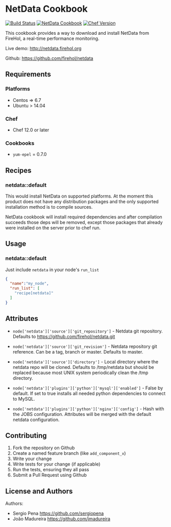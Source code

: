 NetData Cookbook
================

[![Build Status](https://travis-ci.org/sergiopena/netdata-cookbook.svg?branch=master)](https://travis-ci.org/sergiopena/netdata-cookbook)
[![NetData Cookbook](http://img.shields.io/badge/cookbook-v0.1.8-blue.svg?style=flat)](https://supermarket.chef.io/cookbooks/netdata)
[![Chef Version](http://img.shields.io/badge/chef-v12.9.38-orange.svg?style=flat)](https://www.chef.io)

This cookbook provides a way to download and install NetData from FireHol, a real-time performance monitoring.

Live demo: http://netdata.firehol.org

Github: https://github.com/firehol/netdata

Requirements
------------

### Platforms

- Centos => 6.7
- Ubuntu > 14.04

### Chef

- Chef 12.0 or later

### Cookbooks

- `yum-epel` = 0.7.0

Recipes
-------

### netdata::default

This would install NetData on supported platforms. At the moment this product does not have any distribution packages and the only supported installation method is to compile sources.

NetData cookbook will install required dependencies and after compilation succeeds those deps will be removed, except those packages that already were installed on the server prior to chef run.

## Usage

### netdata::default

Just include `netdata` in your node's `run_list`

```json
{
  "name":"my_node",
  "run_list": [
    "recipe[netdata]"
  ]
}
```

## Attributes

- `node['netdata']['source']['git_repository']` - Netdata git repository. Defaults to https://github.com/firehol/netdata.git
- `node['netdata']['source']['git_revision']` - Netdata repository git reference. Can be a tag, branch or master. Defaults to master.
- `node['netdata']['source']['directory']` - Local directory where the netdata repo will be cloned. Defaults to /tmp/netdata but should be replaced because most UNIX system periodically clean the /tmp directory.

- `node['netdata']['plugins']['python']['mysql']['enabled']` - False by default. If set to true installs all needed python dependencies to connect to MySQL.

- `node['netdata']['plugins']['python']['nginx']['config']` - Hash with the JOBS configuration. Attributes will be merged with the default netdata configuration.

## Contributing

1. Fork the repository on Github
2. Create a named feature branch (like `add_component_x`)
3. Write your change
4. Write tests for your change (if applicable)
5. Run the tests, ensuring they all pass
6. Submit a Pull Request using Github

## License and Authors

Authors:
* Sergio Pena https://github.com/sergiopena
* João Madureira https://github.com/jmadureira
